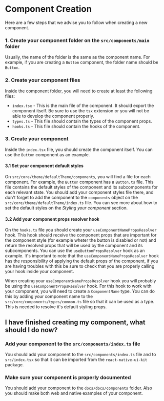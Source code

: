 # Component Creation

Here are a few steps that we advise you to follow when creating a new component.

### 1. Create your component folder on the `src/components/main` folder
Usually, the name of the folder is the same as the component name. For example, if you are creating a `Button` component, the folder name should be `Button`.

### 2. Create your component files
Inside the component folder, you will need to create at least the following files:
- `index.tsx` - This is the main file of the component. It should export the component itself. Be sure to use the `tsx` extension or you will not be able to develop the component properly.
- `types.ts` - This file should contain the types of the component props.
- `hooks.ts` - This file should contain the hooks of the component.

### 3. Create your component
Inside the `index.tsx` file, you should create the component itself. You can use the `Button` component as an example.

#### 3.1 Set your component default styles
On `src/core/theme/defaultTheme/components`, you will find a file for each component. For example, the `Button` component has a `Button.ts` file. This file contains the default styles of the component and its subcomponents for each relevant state. You should add your component styles file there, and don't forget to add the component to the `components` object on the `src/core/theme/defaultTheme/index.ts` file. You can see more about how to set the default styles on the _Styling your component_ section.

#### 3.2 Add your component props resolver hook
On the `hooks.ts` file you should create your `useComponentNamePropsResolver` hook. This hook should receive the component props that are important for the component style (for example wheter the button is disabled or not) and return the resolved props that will be used by the component and its subcomponents. You can use the `useButtonPropsResolver` hook as an example. It's important to note that the `useComponentNamePropsResolver` hook has the responsibility of applying the default props of the component, if you are having troubles with this be sure to check that you are properly calling your hook inside your component.

When creating your `useComponentNamePropsResolver` hook you will probably be using the `useComponentPropsResolver` hook. For this hook to work with your component, you will need to create a `ComponentName` type. You can do this by adding your component name to the `src/core/components/types/common.ts` file so that it can be used as a type. This is needed to resolve it's default styling props.

## I have finished creating my component, what should I do now?

###  Add your component to the `src/components/index.ts` file
You should add your component to the `src/components/index.ts` file and to `src/index.tsx` so that it can be imported from the `react-native-ui-kit` package.

### Make sure your component is properly documented
You should add your component to the `docs/docs/components` folder.
Also you should make both web and native examples of your component. 